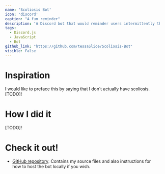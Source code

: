 ```yaml
---
name: 'Scoliosis Bot'
icon: 'discord'
caption: "A fun reminder"
description: 'A Discord bot that would reminder users intermittently throughout the day of their posture. Made with Discord.js.'
tags:
  - Discord.js
  - JavaScript
  - Bot
github_link: "https://github.com/tessaSlice/Scoliosis-Bot"
visible: False
---
```


# Inspiration

I would like to preface this by saying that I don't actually have scoliosis. [TODO]!

# How I did it

[TODO]!

# Check it out!

- [GitHub repository](https://github.com/tessaSlice/Scoliosis-Bot): Contains my source files and also instructions for how to host the bot locally if you wish. 

